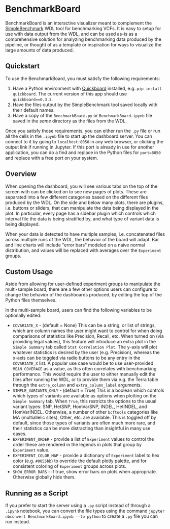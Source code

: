 # BenchmarkBoard

BenchmarkBoard is an interactive visualizer meant to complement the [SimpleBenchmark](../SimpleBenchmark.wdl) WDL tool for benchmarking VCFs. It is easy to setup for use with data output from the WDL, and can be used as-is as a comprehensive solution for analyzing benchmarking data produced by the pipeline, or thought of as a template or inspiration for ways to visualize the large amounts of data produced.

## Quickstart

To use the BenchmarkBoard, you must satisfy the following requirements:
1. Have a Python environment with [Quickboard](https://github.com/broadinstitute/quickboard) installed, e.g. `pip install quickboard`. The current version of this app should use `quickboard==0.3.3`. 
2. Have the files output by the SimpleBenchmark tool saved locally with their default names.
3. Have a copy of the `BenchmarkBoard.py` or `BenchmarkBoard.ipynb` file saved in the *same* directory as the files from the WDL.

Once you satisfy those requirements, you can either run the `.py` file or run all the cells in the `.ipynb` file to start up the dashboard server. You can connect to it by going to `localhost:8050` in any web browser, or clicking the output link if running in Jupyter. If this port is already in use for another application, you can do a find and replace in the Python files for `port=8050` and replace with a free port on your system.

## Overview

When opening the dashboard, you will see various tabs on the top of the screen with can be clicked on to see new pages of plots. These are separated into a few different categories based on the different files produced by the WDL. On the side and below many plots, there are plugins, i.e. buttons or sliders, that can manipulate the data being displayed in the plot. In particular, every page has a sidebar plugin which controls which interval file the data is being stratified by, and what type of variant data is being displayed.

When your data is detected to have multiple samples, i.e. concatenated files across multiple runs of the WDL, the behavior of the board will adapt. Bar and line charts will include "error bars" modeled on a naive normal distribution, and values will be replaced with averages over the `Experiment` groups. 

## Custom Usage

Aside from allowing for user-defined experiment groups to manipulate the multi-sample board, there are a few other options users can configure to change the behavior of the dashboards produced, by editing the top of the Python files themselves.

In the multi-sample board, users can find the following variables to be optionally edited:
* `COVARIATE_X` - (default = None) This can be a string, or list of strings, which are column names the user might want to control for when doing comparisons of statistics like Precision, Recall, etc. When turned on (via providing legal values), this feature will introduce an extra plot in the `Simple Summary` tab called `Stat Correlation Plot`. The y-axis will plot whatever statistics is desired by the user (e.g. Precision), whereas the x-axis can be toggled via radio buttons to be any entry in the `COVARIATE_X` list. A popular use case would be to use user-provided `MEAN_COVERAGE` as a value, as this often correlates with benchmarking performance. This would require the user to either manually edit the files after running the WDL, or to provide them via e.g. the Terra table through the `extra_column` and `extra_column_label` arguments.
* `SIMPLE_VARIANTS_ONLY` - (default = True) This is a boolean which controls which types of variants are available as options when plotting on the `Simple Summary` tab. When `True`, this restricts the options to the usual variant types: SNP, HetSNP, HomVarSNP, INDEL, HetINDEL, and HomVarINDEL. Otherwise, a number of other `bcftools` categories like MA (multiallelic sites), Other, etc. are available. This is toggled off by default, since those types of variants are often much more rare, and their statistics can be more distracting than insightful in many use cases.
* `EXPERIMENT_ORDER` - provide a list of `Experiment` values to control the order these are rendered in the legends in plots that group by `Experiment` value.
* `EXPERIMENT_COLOR_MAP` - provide a dictionary of `Experiment` label to hex color (e.g. `#0055bb`) to override the default plotly palette, and for consistent coloring of `Experiment` groups across plots.
* `SHOW_ERROR_BARS` - if true, show error bars on plots when appropriate. Otherwise globally hide them.

## Running as a Script

If you prefer to start the server using a `.py` script instead of through a `.ipynb` notebook, you can convert the file types using the command `jupyter nbconvert BenchmarkBoard.ipynb --to python` to create a `.py` file you can run instead.
